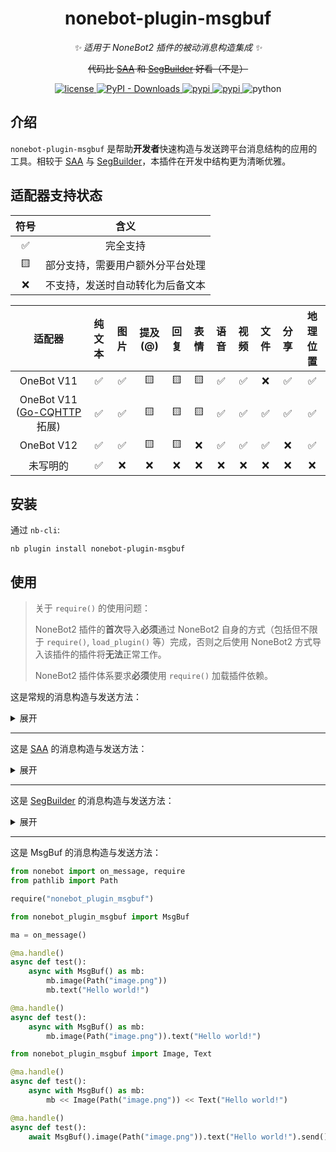 <div align="center">

# nonebot-plugin-msgbuf

_✨ 适用于 NoneBot2 插件的被动消息构造集成 ✨_

~~代码比 [SAA](https://github.com/felinae98/nonebot-plugin-send-anything-anywhere) 和 [SegBuilder](https://github.com/Well2333/nonebot-plugin-segbuilder) 好看（不是）~~

<a href="./LICENSE">
    <img src="https://img.shields.io/github/license/NCBM/nonebot-plugin-msgbuf.svg" alt="license">
</a>
<a href="https://pypi.python.org/pypi/nonebot-plugin-msgbuf">
  <img alt="PyPI - Downloads" src="https://img.shields.io/pypi/dm/nonebot-plugin-msgbuf">
</a>
<a href="https://pypi.python.org/pypi/nonebot-plugin-msgbuf">
    <img src="https://img.shields.io/pypi/v/nonebot-plugin-msgbuf.svg" alt="pypi">
</a>
<a href="https://pypi.python.org/pypi/nonebot-plugin-msgbuf">
    <img src="https://img.shields.io/pypi/v/nonebot-plugin-msgbuf.svg" alt="pypi">
</a>
<img src="https://img.shields.io/badge/python-3.8+-blue.svg" alt="python">

</div>

## 介绍

`nonebot-plugin-msgbuf` 是帮助**开发者**快速构造与发送跨平台消息结构的应用的工具。相较于 [SAA](https://github.com/felinae98/nonebot-plugin-send-anything-anywhere) 与 [SegBuilder](https://github.com/Well2333/nonebot-plugin-segbuilder)，本插件在开发中结构更为清晰优雅。

## 适配器支持状态

| 符号 |               含义               |
| :--: | :------------------------------: |
|  ✅  |             完全支持             |
|  🟨  | 部分支持，需要用户额外分平台处理 |
|  ❌  | 不支持，发送时自动转化为后备文本 |

|                             适配器                             | 纯文本 | 图片 | 提及(@) | 回复 | 表情 | 语音 | 视频 | 文件 | 分享 | 地理位置 |
| :------------------------------------------------------------: | :----: | :--: | :-----: | :--: | :--: | :--: | :--: | :--: | :--: | :------: |
|                           OneBot V11                           |   ✅   |  ✅  |   🟨   |  🟨  |  🟨  |  ✅  |  ✅  |  ❌  |  ✅  |    ✅    |
| OneBot V11 ([Go-CQHTTP](https://github.com/Mrs4s/go-cqhttp) 拓展) |   ✅   |  ✅  |   🟨   |  🟨  |  🟨  |  ✅  |  ✅  |  ✅  |  ✅  |    ✅    |
|                           OneBot V12                           |   ✅   |  ✅  |   🟨   |  🟨  |  ❌  |  ✅  |  ✅  |  ✅  |  ❌  |    ✅    |
|                            未写明的                            |   ✅   |  ❌  |   ❌   |  ❌  |  ❌  |  ❌  |  ❌  |  ❌  |  ❌  |    ❌    |

## 安装

通过 `nb-cli`:

```console
nb plugin install nonebot-plugin-msgbuf
```

## 使用

> 关于 `require()` 的使用问题：
>
> NoneBot2 插件的**首次**导入**必须**通过 NoneBot2 自身的方式（包括但不限于 `require()`, `load_plugin()` 等）完成，否则之后使用 NoneBot2 方式导入该插件的插件将**无法**正常工作。
>
> NoneBot2 插件体系要求**必须**使用 `require()` 加载插件依赖。

这是常规的消息构造与发送方法：

<details>
<summary>展开</summary>

```python
from nonebot import on_message
from nonebot.adapters.onebot.v11 import MessageSegment
from pathlib import Path

ma = on_message()

@ma.handle()
async def test():
    await ma.send(MessageSegment.image(Path("image.png")) + "Hello world!")
```

</details>

---

这是 [SAA](https://github.com/felinae98/nonebot-plugin-send-anything-anywhere) 的消息构造与发送方法：

<details>
<summary>展开</summary>

```python
from nonebot import on_message, require
from pathlib import Path

require("nonebot_plugin_saa")

from nonebot_plugin_saa import MessageFactory, Text, Image

ma = on_message()

@ma.handle()
async def test():
    await MessageFactory([Image(Path("image.png")), Text("Hello world!")]).send()
```

</details>

---

这是 [SegBuilder](https://github.com/Well2333/nonebot-plugin-segbuilder) 的消息构造与发送方法：

<details>
<summary>展开</summary>

```python
from nonebot import on_message, require
from pathlib import Path

require("nonebot_plugin_segbuilder")

from nonebot_plugin_segbuilder import SegmentBuilder

ma = on_message()

@ma.handle()
async def test():
    await ma.send(SegmentBuilder.image(Path("image.png")) + "Hello world!")
```

</details>

---

这是 MsgBuf 的消息构造与发送方法：

```python
from nonebot import on_message, require
from pathlib import Path

require("nonebot_plugin_msgbuf")

from nonebot_plugin_msgbuf import MsgBuf

ma = on_message()

@ma.handle()
async def test():
    async with MsgBuf() as mb:
        mb.image(Path("image.png"))
        mb.text("Hello world!")
```

```python
@ma.handle()
async def test():
    async with MsgBuf() as mb:
        mb.image(Path("image.png")).text("Hello world!")
```

```python
from nonebot_plugin_msgbuf import Image, Text

@ma.handle()
async def test():
    async with MsgBuf() as mb:
        mb << Image(Path("image.png")) << Text("Hello world!")
```

```python
@ma.handle()
async def test():
    await MsgBuf().image(Path("image.png")).text("Hello world!").send()
```
